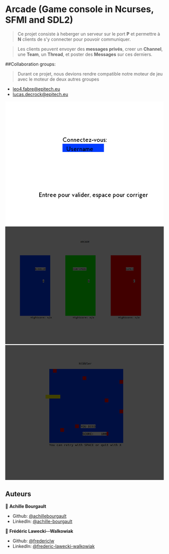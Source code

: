 # Arcade (Game console in Ncurses, SFMl and SDL2)

> Ce projet consiste à heberger un serveur sur le port **P** et permettre à **N** clients de s'y connecter pour pouvoir communiquer.

>Les clients peuvent envoyer des **messages privés**, creer un **Channel**, une **Team**, un **Thread**, et poster des **Messages** sur ces derniers.


##Collaboration groups:

> Durant ce projet, nous devions rendre compatible notre moteur de jeu avec le moteur de deux autres groupes

  - leo4.fabre@epitech.eu
  - lucas.decrock@epitech.eu


<div style="text-align: center">
  <img src="./doc/connect.png">
  <img src="./doc/main-panel.png">
  <img src="./doc/nibbler.png">
</div>

## Auteurs

👤 **Achille Bourgault**

* Github: [@achillebourgault](https://github.com/achillebourgault)
* LinkedIn: [@achille-bourgault](https://fr.linkedin.com/in/achille-bourgault-266514177)

👤 **Frédéric Lawecki--Walkowiak**

* Github: [@fredericlw](https://github.com/fredericlw)
* LinkedIn: [@frederic-lawecki-walkowiak](https://www.linkedin.com/in/frederic-lawecki-walkowiak/)
